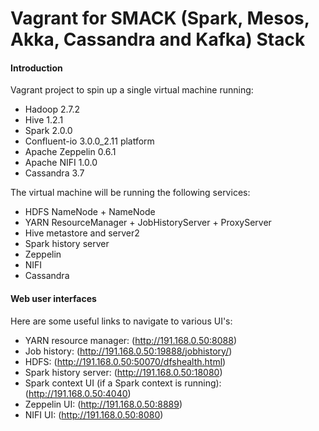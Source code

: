 Vagrant for SMACK (Spark, Mesos, Akka, Cassandra and Kafka) Stack
==================================

#### Introduction

Vagrant project to spin up a single virtual machine running:

* Hadoop 2.7.2
* Hive 1.2.1
* Spark 2.0.0
* Confluent-io 3.0.0_2.11 platform 
* Apache Zeppelin 0.6.1
* Apache NIFI 1.0.0
* Cassandra 3.7

The virtual machine will be running the following services:

* HDFS NameNode + NameNode
* YARN ResourceManager + JobHistoryServer + ProxyServer
* Hive metastore and server2
* Spark history server
* Zeppelin
* NIFI
* Cassandra

#### Web user interfaces

Here are some useful links to navigate to various UI's:

* YARN resource manager:  (http://191.168.0.50:8088)
* Job history:  (http://191.168.0.50:19888/jobhistory/)
* HDFS: (http://191.168.0.50:50070/dfshealth.html)
* Spark history server: (http://191.168.0.50:18080)
* Spark context UI (if a Spark context is running): (http://191.168.0.50:4040)
* Zeppelin UI: (http://191.168.0.50:8889)
* NIFI UI: (http://191.168.0.50:8080)
